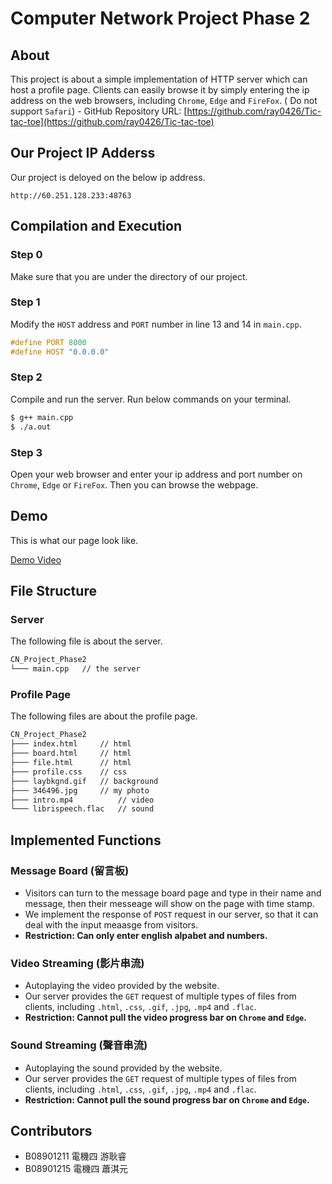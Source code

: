 # Computer Network Project Phase 2
## About
This project is about a simple implementation of HTTP server which can host a profile page. Clients can easily browse it by simply entering the ip address on the web browsers, including `Chrome`, `Edge` and `FireFox`.  ( Do not support `Safari`)
    - GitHub Repository URL: [https://github.com/ray0426/Tic-tac-toe](https://github.com/ray0426/Tic-tac-toe) 

## Our Project IP Adderss
Our project is deloyed on the below ip address.

```
http://60.251.128.233:48763
```

## Compilation and Execution
### Step 0
Make sure that you are under the directory of our project. 

### Step 1
Modify the `HOST` address and `PORT` number in line 13 and 14 in `main.cpp`.

```c++
#define PORT 8000
#define HOST "0.0.0.0"
```

### Step 2
Compile and run the server. Run below commands on your terminal. 

```bash
$ g++ main.cpp
$ ./a.out
```

### Step 3
Open your web browser and enter your ip address and port number on `Chrome`, `Edge` or `FireFox`. Then you can browse the webpage. 

## Demo
This is what our page look like.

[Demo Video](https://drive.google.com/file/d/15lyMjopYzNLPRqalIy9j1eI02Aun5lDj/preview "Demo Video")

## File Structure
### Server
The following file is about the server. 

```bash
CN_Project_Phase2
└─── main.cpp	// the server
```

### Profile Page
The following files are about the profile page.

```bash
CN_Project_Phase2
├─── index.html	    // html
├─── board.html     // html
├─── file.html      // html
├─── profile.css	// css
├─── laybkgnd.gif	// background
├─── 346496.jpg		// my photo
├─── intro.mp4          // video
└─── librispeech.flac   // sound
```


## Implemented Functions

### Message Board (留言板)
- Visitors can turn to the message board page and type in their name and message, then their messeage will show on the page with time stamp. 
- We implement the response of `POST` request in our server, so that it can deal with the input meaasge from visitors.   
- **Restriction: Can only enter english alpabet and numbers.**

### Video Streaming (影片串流)
- Autoplaying the video provided by the website.
- Our server provides the `GET` request of multiple types of files from clients, including `.html`, `.css`, `.gif`, `.jpg`, `.mp4` and `.flac`. 
- **Restriction: Cannot pull the video progress bar on `Chrome` and `Edge`.**

### Sound Streaming (聲音串流)
- Autoplaying the sound provided by the website.
- Our server provides the `GET` request of multiple types of files from clients, including `.html`, `.css`, `.gif`, `.jpg`, `.mp4` and `.flac`. 
- **Restriction: Cannot pull the sound progress bar on `Chrome` and `Edge`.**

## Contributors

* B08901211 電機四 游耿睿
* B08901215 電機四 蕭淇元
